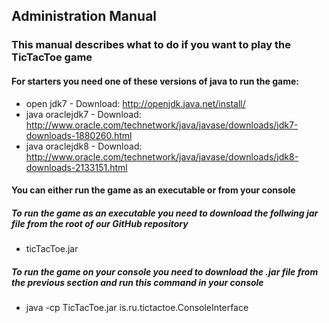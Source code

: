 ## Administration Manual
### This manual describes what to do if you want to play the TicTacToe game
#### For starters you need one of these versions of java to run the game:
*	open jdk7 - Download: http://openjdk.java.net/install/
*	java oraclejdk7 - Download: http://www.oracle.com/technetwork/java/javase/downloads/jdk7-downloads-1880260.html
*	java oraclejdk8 - Download: http://www.oracle.com/technetwork/java/javase/downloads/jdk8-downloads-2133151.html

#### You can either run the game as an executable or from your console
##### To run the game as an executable you need to download the follwing jar file from the root of our GitHub repository
*	ticTacToe.jar
	
##### To run the game on your console you need to download the .jar file from the previous section and run this command in your console
*   java -cp TicTacToe.jar is.ru.tictactoe.ConsoleInterface